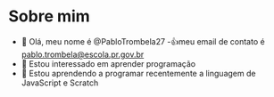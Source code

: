 # Sobre mim
- 👋 Olá, meu nome é @PabloTrombela27
-:+1:meu email de contato é pablo.trombela@escola.pr.gov.br
- 👀 Estou interessado em aprender programação
- 🌱 Estou aprendendo a programar recentemente a linguagem de JavaScript e Scratch

